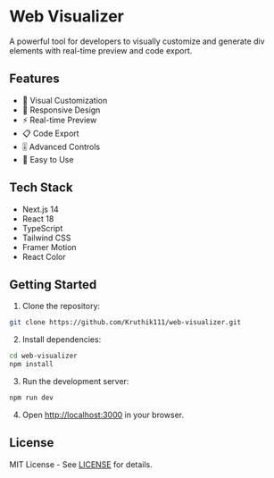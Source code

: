 # Web Visualizer

A powerful tool for developers to visually customize and generate div elements with real-time preview and code export.

## Features

- 🎨 Visual Customization
- 📱 Responsive Design
- ⚡ Real-time Preview
- 📋 Code Export
- 🎚️ Advanced Controls
- 🎯 Easy to Use

## Tech Stack

- Next.js 14
- React 18
- TypeScript
- Tailwind CSS
- Framer Motion
- React Color

## Getting Started

1. Clone the repository:

```bash
git clone https://github.com/Kruthik111/web-visualizer.git
```

2. Install dependencies:

```bash
cd web-visualizer
npm install
```

3. Run the development server:

```bash
npm run dev
```

4. Open [http://localhost:3000](http://localhost:3000) in your browser.

## License

MIT License - See [LICENSE](LICENSE) for details.
